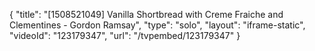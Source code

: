 {
    "title": "[1508521049] Vanilla Shortbread with Creme Fraiche and Clementines - Gordon Ramsay",
    "type": "solo",
    "layout": "iframe-static",
    "videoId": "123179347",
    "url": "\/tvpembed\/123179347"
}